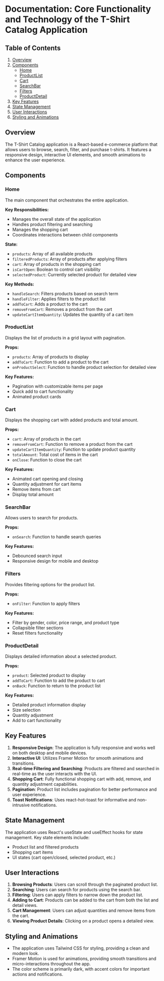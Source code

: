 # Documentation: Core Functionality and Technology of the T-Shirt Catalog Application

## Table of Contents
1. [Overview](#overview)
2. [Components](#components)
   - [Home](#home)
   - [ProductList](#productlist)
   - [Cart](#cart)
   - [SearchBar](#searchbar)
   - [Filters](#filters)
   - [ProductDetail](#productdetail)
3. [Key Features](#key-features)
4. [State Management](#state-management)
5. [User Interactions](#user-interactions)
6. [Styling and Animations](#styling-and-animations)

## Overview

The T-Shirt Catalog application is a React-based e-commerce platform that allows users to browse, search, filter, and purchase t-shirts. It features a responsive design, interactive UI elements, and smooth animations to enhance the user experience.

## Components

### Home

The main component that orchestrates the entire application.

**Key Responsibilities:**
- Manages the overall state of the application
- Handles product filtering and searching
- Manages the shopping cart
- Coordinates interactions between child components

**State:**
- `products`: Array of all available products
- `filteredProducts`: Array of products after applying filters
- `cart`: Array of products in the shopping cart
- `isCartOpen`: Boolean to control cart visibility
- `selectedProduct`: Currently selected product for detailed view

**Key Methods:**
- `handleSearch`: Filters products based on search term
- `handleFilter`: Applies filters to the product list
- `addToCart`: Adds a product to the cart
- `removeFromCart`: Removes a product from the cart
- `updateCartItemQuantity`: Updates the quantity of a cart item

### ProductList

Displays the list of products in a grid layout with pagination.

**Props:**
- `products`: Array of products to display
- `addToCart`: Function to add a product to the cart
- `onProductSelect`: Function to handle product selection for detailed view

**Key Features:**
- Pagination with customizable items per page
- Quick add to cart functionality
- Animated product cards

### Cart

Displays the shopping cart with added products and total amount.

**Props:**
- `cart`: Array of products in the cart
- `removeFromCart`: Function to remove a product from the cart
- `updateCartItemQuantity`: Function to update product quantity
- `totalAmount`: Total cost of items in the cart
- `onClose`: Function to close the cart

**Key Features:**
- Animated cart opening and closing
- Quantity adjustment for cart items
- Remove items from cart
- Display total amount

### SearchBar

Allows users to search for products.

**Props:**
- `onSearch`: Function to handle search queries

**Key Features:**
- Debounced search input
- Responsive design for mobile and desktop

### Filters

Provides filtering options for the product list.

**Props:**
- `onFilter`: Function to apply filters

**Key Features:**
- Filter by gender, color, price range, and product type
- Collapsible filter sections
- Reset filters functionality

### ProductDetail

Displays detailed information about a selected product.

**Props:**
- `product`: Selected product to display
- `addToCart`: Function to add the product to cart
- `onBack`: Function to return to the product list

**Key Features:**
- Detailed product information display
- Size selection
- Quantity adjustment
- Add to cart functionality

## Key Features

1. **Responsive Design**: The application is fully responsive and works well on both desktop and mobile devices.
2. **Interactive UI**: Utilizes Framer Motion for smooth animations and transitions.
3. **Real-time Filtering and Searching**: Products are filtered and searched in real-time as the user interacts with the UI.
4. **Shopping Cart**: Fully functional shopping cart with add, remove, and quantity adjustment capabilities.
5. **Pagination**: Product list includes pagination for better performance and user experience.
6. **Toast Notifications**: Uses react-hot-toast for informative and non-intrusive notifications.

## State Management

The application uses React's useState and useEffect hooks for state management. Key state elements include:

- Product list and filtered products
- Shopping cart items
- UI states (cart open/closed, selected product, etc.)

## User Interactions

1. **Browsing Products**: Users can scroll through the paginated product list.
2. **Searching**: Users can search for products using the search bar.
3. **Filtering**: Users can apply filters to narrow down the product list.
4. **Adding to Cart**: Products can be added to the cart from both the list and detail views.
5. **Cart Management**: Users can adjust quantities and remove items from the cart.
6. **Viewing Product Details**: Clicking on a product opens a detailed view.

## Styling and Animations

- The application uses Tailwind CSS for styling, providing a clean and modern look.
- Framer Motion is used for animations, providing smooth transitions and micro-interactions throughout the app.
- The color scheme is primarily dark, with accent colors for important actions and notifications.
